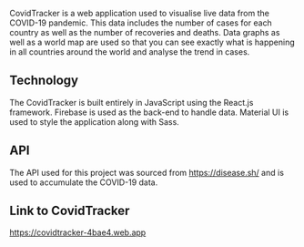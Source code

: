 CovidTracker is a web application used to visualise live data from the COVID-19 pandemic. This data includes the number of cases for each country as well as the number of recoveries and deaths. Data graphs as well as a world map are used so that you can see exactly what is happening in all countries around the world and analyse the trend in cases.

## Technology

The CovidTracker is built entirely in JavaScript using the React.js framework.
Firebase is used as the back-end to handle data.
Material UI is used to style the application along with Sass.

## API

The API used for this project was sourced from https://disease.sh/ and is used to accumulate the COVID-19 data.

## Link to CovidTracker

https://covidtracker-4bae4.web.app
